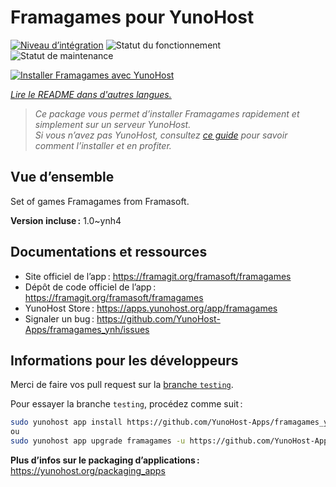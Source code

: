 <!--
Nota bene : ce README est automatiquement généré par <https://github.com/YunoHost/apps/tree/master/tools/readme_generator>
Il NE doit PAS être modifié à la main.
-->

# Framagames pour YunoHost

[![Niveau d’intégration](https://dash.yunohost.org/integration/framagames.svg)](https://dash.yunohost.org/appci/app/framagames) ![Statut du fonctionnement](https://ci-apps.yunohost.org/ci/badges/framagames.status.svg) ![Statut de maintenance](https://ci-apps.yunohost.org/ci/badges/framagames.maintain.svg)

[![Installer Framagames avec YunoHost](https://install-app.yunohost.org/install-with-yunohost.svg)](https://install-app.yunohost.org/?app=framagames)

*[Lire le README dans d'autres langues.](./ALL_README.md)*

> *Ce package vous permet d’installer Framagames rapidement et simplement sur un serveur YunoHost.*  
> *Si vous n’avez pas YunoHost, consultez [ce guide](https://yunohost.org/install) pour savoir comment l’installer et en profiter.*

## Vue d’ensemble

Set of games Framagames from Framasoft.

**Version incluse :** 1.0~ynh4
## Documentations et ressources

- Site officiel de l’app : <https://framagit.org/framasoft/framagames>
- Dépôt de code officiel de l’app : <https://framagit.org/framasoft/framagames>
- YunoHost Store : <https://apps.yunohost.org/app/framagames>
- Signaler un bug : <https://github.com/YunoHost-Apps/framagames_ynh/issues>

## Informations pour les développeurs

Merci de faire vos pull request sur la [branche `testing`](https://github.com/YunoHost-Apps/framagames_ynh/tree/testing).

Pour essayer la branche `testing`, procédez comme suit :

```bash
sudo yunohost app install https://github.com/YunoHost-Apps/framagames_ynh/tree/testing --debug
ou
sudo yunohost app upgrade framagames -u https://github.com/YunoHost-Apps/framagames_ynh/tree/testing --debug
```

**Plus d’infos sur le packaging d’applications :** <https://yunohost.org/packaging_apps>
